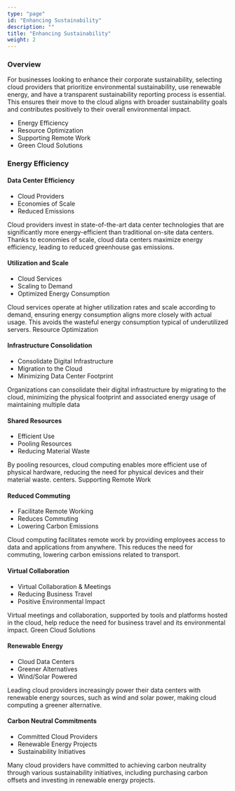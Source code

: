 ```yaml
---
type: "page"
id: "Enhancing Sustainability"
description: ""
title: "Enhancing Sustainability"
weight: 2
---
```


### Overview

For businesses looking to enhance their corporate sustainability, selecting cloud providers that prioritize environmental sustainability, use renewable energy, and have a transparent sustainability reporting process is essential. This ensures their move to the cloud aligns with broader sustainability goals and contributes positively to their overall environmental impact.

- Energy Efficiency
- Resource Optimization
- Supporting Remote Work
- Green Cloud Solutions

### Energy Efficiency
#### Data Center Efficiency

- Cloud Providers
- Economies of Scale
- Reduced Emissions

Cloud providers invest in state-of-the-art data center technologies that are significantly more energy-efficient than traditional on-site data centers. Thanks to economies of scale, cloud data centers maximize energy efficiency, leading to reduced greenhouse gas emissions.

#### Utilization and Scale

- Cloud Services
- Scaling to Demand
- Optimized Energy Consumption

Cloud services operate at higher utilization rates and scale according to demand, ensuring energy consumption aligns more closely with actual usage. This avoids the wasteful energy consumption typical of underutilized servers.
Resource Optimization
#### Infrastructure Consolidation

- Consolidate Digital Infrastructure
- Migration to the Cloud
- Minimizing Data Center Footprint

Organizations can consolidate their digital infrastructure by migrating to the cloud, minimizing the physical footprint and associated energy usage of maintaining multiple data

#### Shared Resources

- Efficient Use
- Pooling Resources
- Reducing Material Waste

By pooling resources, cloud computing enables more efficient use of physical hardware, reducing the need for physical devices and their material waste. centers.
Supporting Remote Work
#### Reduced Commuting

- Facilitate Remote Working
- Reduces Commuting
- Lowering Carbon Emissions

Cloud computing facilitates remote work by providing employees access to data and applications from anywhere. This reduces the need for commuting, lowering carbon emissions related to transport.

#### Virtual Collaboration

- Virtual Collaboration & Meetings
- Reducing Business Travel
- Positive Environmental Impact

Virtual meetings and collaboration, supported by tools and platforms hosted in the cloud, help reduce the need for business travel and its environmental impact.
Green Cloud Solutions

#### Renewable Energy

- Cloud Data Centers
- Greener Alternatives
- Wind/Solar Powered

Leading cloud providers increasingly power their data centers with renewable energy sources, such as wind and solar power, making cloud computing a greener alternative.

#### Carbon Neutral Commitments

- Committed Cloud Providers
- Renewable Energy Projects
- Sustainability Initiatives

Many cloud providers have committed to achieving carbon neutrality through various sustainability initiatives, including purchasing carbon offsets and investing in renewable energy projects.
